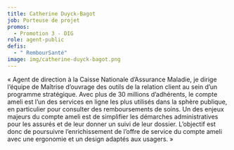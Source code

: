 ```yaml
---
title: Catherine Duyck-Bagot
job: Porteuse de projet
promos:
  - Promotion 3 - DIG
role: agent-public
defis:
  - " RembourSanté"
image: img/catherine-duyck-bagot.png
---
```


« Agent de direction à la Caisse Nationale d’Assurance Maladie, je dirige l’équipe de Maîtrise d’ouvrage des outils de la relation client au sein d’un programme stratégique. Avec plus de 30 millions d’adhérents, le compte ameli est l’un des services en ligne les plus utilisés dans la sphère publique, en particulier pour consulter des remboursements de soins. Un des enjeux majeurs du compte ameli est de simplifier les démarches administratives pour les assurés et de leur donner un suivi de leur dossier. L’objectif est donc de poursuivre l’enrichissement de l’offre de service du compte ameli avec une ergonomie et un design adaptés aux usagers. »
